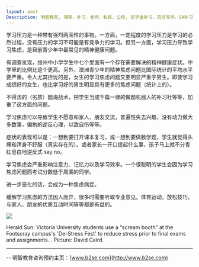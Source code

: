 ```yaml
---
layout: post
Description: 明智教育, 辅导，补习，老师，私校，公校, 奖学金补习，英文写作，GA补习辅导，大学选择，工作规划，从业规划，澳洲学生挫折教育，自我观对学习成绩的影响，ATAR 成绩，学校排名局限性，介绍 比较, 澳洲 墨尔本，奖学金申请咨询 申请表填写建议，会根据学生具体情况提出建议，大幅提高申请质量, Scholarship Tutoring, General Ability, Numerical Reasoning, Verbal Reasoning Tutoring, Writing, Universities Selection, Career Education, Career Advisors, Guidance, Melbourne Private Schools, Selective Schools, Writing tutoring, Interviews tutoring, Resume Writing, Spatial skills, Failures help gifted children，Critical and creative thinking involves reasoning, using and analysing evidence, and applying knowledge to find creative solutions to complex problems；Verbal Reasoning, Decision Making, Quantitative Reasoning, Abstract Reasoning, Situational Judgement, self-concept and school results, school marks, gender differences in STEM subjects, lion, pressing ahead, wise and strong
---
```



学习压力是一种带有强烈两面性的事物。一方面，一定程度的学习压力是学习的必然过程，没有压力的学习不可能是有竞争力的学习。但另一方面，学习压力导致学习焦虑，是目前青少年中最常见的精神健康问题。

有调查发现，维州中小学学生中七个里面有一个存在需要解决的精神健康症状。中学里的比例比这个更高。另外，澳洲青少年的精神焦虑问题比国际统计的平均水平要严重。令人尤其担忧的是，女生的学习焦虑问题又要明显严重于男生。即使学习成绩好的女生，也比学习好的男生明显具有更多的焦虑问题（统计上的）。

不得法的（劣质）题海战术，把学生当成千篇一律的做题机器人的补习社等等，加重了这方面的问题。

学习焦虑可以导致学生不愿意和家人、朋友交流，普遍性失去兴趣，没有动力做大多数事，偏执的逆反心理，以致自伤等等。

症状的表现可以是：一想到要打开课本复习，或一想到要做数学题，学生就觉得头痛和浑身不舒服（真实存在的）。或者家长一开口提起什么事，孩子马上就不分青红皂白地逆反式 say no。

学习焦虑会严重影响注意力、记忆力以及学习效率。一个很聪明的学生会因为学习焦虑问题而考试分数低于周围的同学。

进一步恶化的话，会成为一种焦虑病症。

缓解学习焦虑的方法因人而异，很多时需要听取专业意见。体育运动，放松技巧，与家人、朋友的优质互动时间等等都是有益的。


![](https://cdn.newsapi.com.au/image/v1/8fdb3da1d486400a9655668eafe1c547?width=1024)

Herald Sun: Victoria University students use a “scream booth” at the Footscray campus's 'De-Stress Fest' to reduce stress prior to final exams and assignments. . Picture: David Caird. 
 
	
--------
-- 明智教育咨询预约主页：[www.b2se.com](http://www.b2se.com)

